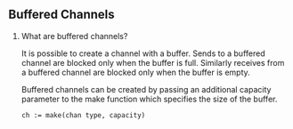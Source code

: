 ## Buffered Channels

1. What are buffered channels?

    It is possible to create a channel with a buffer. Sends to a buffered channel are blocked only when the buffer is full. Similarly receives from a buffered channel are blocked only when the buffer is empty.

    Buffered channels can be created by passing an additional capacity parameter to the make function which specifies the size of the buffer.

    ```
    ch := make(chan type, capacity)
    ```